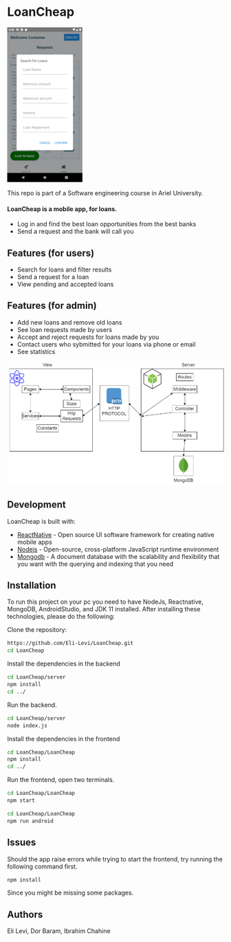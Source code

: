 # LoanCheap
![Alt text](/Document/small.gif)

This repo is part of a Software engineering course in Ariel University.

#### LoanCheap is a mobile app, for loans.

- Log in and find the best loan opportunities from the best banks
- Send a request and the bank will call you

## Features (for users)
- Search for loans and filter results
- Send a request for a loan
- View pending and accepted loans

## Features (for admin)
- Add new loans and remove old loans
- See loan requests made by users
- Accept and reject requests for loans made by you
- Contact users who sybmitted for your loans via phone or email
- See statistics

![Alt text](/Document/tech.png)

## Development
LoanCheap is built with:

- [ReactNative] - Open source UI software framework for creating native mobile apps
- [Nodejs] - Open-source, cross-platform JavaScript runtime environment
- [Mongodb] - A document database with the scalability and flexibility that you want with the querying and indexing that you need

## Installation

To run this project on your pc you need to have NodeJs, Reactnative,  MongoDB, AndroidStudio, and JDK 11 installed.
After installing these technologies, please do the following:

Clone the repository:
```sh
https://github.com/Eli-Levi/LoanCheap.git
cd LoanCheap
```

Install the dependencies in the backend
```sh
cd LoanCheap/server
npm install
cd ../
```
Run the backend.
```sh
cd LoanCheap/server
node index.js
```

Install the dependencies in the frontend
```sh
cd LoanCheap/LoanCheap
npm install
cd ../
```
Run the frontend, open two terminals.
```sh
cd LoanCheap/LoanCheap
npm start
```
```sh
cd LoanCheap/LoanCheap
npm run android
```

## Issues
Should the app raise errors while trying to start the frontend, try running the following command first.
```sh
npm install
```
Since you might be missing some packages.

## Authors
   Eli Levi, Dor Baram, Ibrahim Chahine
   
   
   [ReactNative]: <https://reactnative.dev/>
   [Nodejs]: <https://nodejs.org/en/>
   [Mongodb]: <https://www.mongodb.com/>
